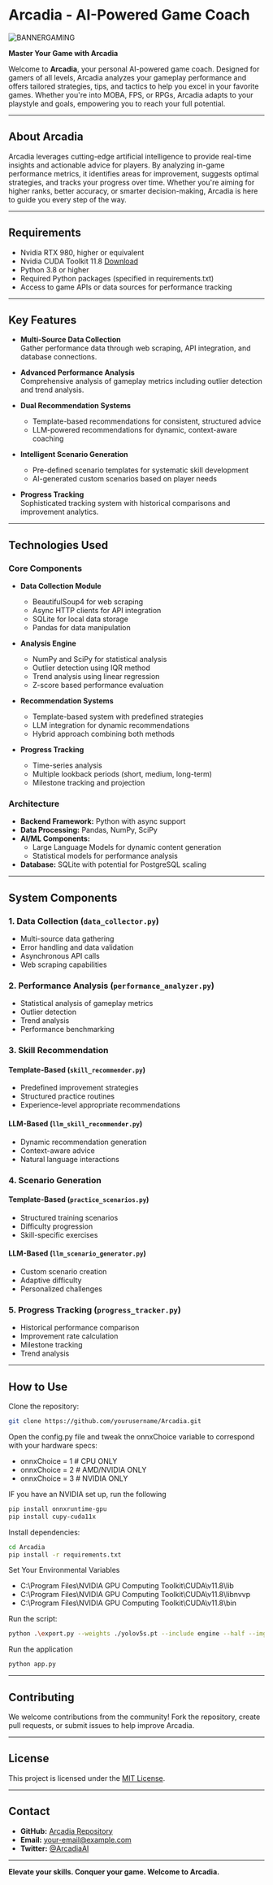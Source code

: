 # Arcadia - AI-Powered Game Coach
![BANNERGAMING](https://github.com/user-attachments/assets/785d2533-9c06-492b-a341-b26f4f8e2667)

**Master Your Game with Arcadia**

Welcome to **Arcadia**, your personal AI-powered game coach. Designed for gamers of all levels, Arcadia analyzes your gameplay performance and offers tailored strategies, tips, and tactics to help you excel in your favorite games. Whether you're into MOBA, FPS, or RPGs, Arcadia adapts to your playstyle and goals, empowering you to reach your full potential.

---

## **About Arcadia**

Arcadia leverages cutting-edge artificial intelligence to provide real-time insights and actionable advice for players. By analyzing in-game performance metrics, it identifies areas for improvement, suggests optimal strategies, and tracks your progress over time. Whether you're aiming for higher ranks, better accuracy, or smarter decision-making, Arcadia is here to guide you every step of the way.

---

## **Requirements**

- Nvidia RTX 980, higher or equivalent
- Nvidia CUDA Toolkit 11.8 [Download](https://developer.nvidia.com/cuda-11-8-0-download-archive)
- Python 3.8 or higher
- Required Python packages (specified in requirements.txt)
- Access to game APIs or data sources for performance tracking

---

## Key Features

- **Multi-Source Data Collection**  
  Gather performance data through web scraping, API integration, and database connections.

- **Advanced Performance Analysis**  
  Comprehensive analysis of gameplay metrics including outlier detection and trend analysis.

- **Dual Recommendation Systems**  
  - Template-based recommendations for consistent, structured advice
  - LLM-powered recommendations for dynamic, context-aware coaching

- **Intelligent Scenario Generation**  
  - Pre-defined scenario templates for systematic skill development
  - AI-generated custom scenarios based on player needs

- **Progress Tracking**  
  Sophisticated tracking system with historical comparisons and improvement analytics.

---

## Technologies Used

### Core Components
- **Data Collection Module**
  - BeautifulSoup4 for web scraping
  - Async HTTP clients for API integration
  - SQLite for local data storage
  - Pandas for data manipulation

- **Analysis Engine**
  - NumPy and SciPy for statistical analysis
  - Outlier detection using IQR method
  - Trend analysis using linear regression
  - Z-score based performance evaluation

- **Recommendation Systems**
  - Template-based system with predefined strategies
  - LLM integration for dynamic recommendations
  - Hybrid approach combining both methods

- **Progress Tracking**
  - Time-series analysis
  - Multiple lookback periods (short, medium, long-term)
  - Milestone tracking and projection

### Architecture
- **Backend Framework:** Python with async support
- **Data Processing:** Pandas, NumPy, SciPy
- **AI/ML Components:** 
  - Large Language Models for dynamic content generation
  - Statistical models for performance analysis
- **Database:** SQLite with potential for PostgreSQL scaling

---

## System Components

### 1. Data Collection (`data_collector.py`)
- Multi-source data gathering
- Error handling and data validation
- Asynchronous API calls
- Web scraping capabilities

### 2. Performance Analysis (`performance_analyzer.py`)
- Statistical analysis of gameplay metrics
- Outlier detection
- Trend analysis
- Performance benchmarking

### 3. Skill Recommendation
#### Template-Based (`skill_recommender.py`)
- Predefined improvement strategies
- Structured practice routines
- Experience-level appropriate recommendations

#### LLM-Based (`llm_skill_recommender.py`)
- Dynamic recommendation generation
- Context-aware advice
- Natural language interactions

### 4. Scenario Generation
#### Template-Based (`practice_scenarios.py`)
- Structured training scenarios
- Difficulty progression
- Skill-specific exercises

#### LLM-Based (`llm_scenario_generator.py`)
- Custom scenario creation
- Adaptive difficulty
- Personalized challenges

### 5. Progress Tracking (`progress_tracker.py`)
- Historical performance comparison
- Improvement rate calculation
- Milestone tracking
- Trend analysis

---

## How to Use

Clone the repository:
   ```bash
   git clone https://github.com/yourusername/Arcadia.git
   ```
Open the config.py file and tweak the onnxChoice variable to correspond with your hardware specs:

- onnxChoice = 1 # CPU ONLY
- onnxChoice = 2 # AMD/NVIDIA ONLY
- onnxChoice = 3 # NVIDIA ONLY

IF you have an NVIDIA set up, run the following
   ```bash
pip install onnxruntime-gpu
pip install cupy-cuda11x
```

Install dependencies:
   ```bash
   cd Arcadia
   pip install -r requirements.txt
   ```

Set Your Environmental Variables

- C:\Program Files\NVIDIA GPU Computing Toolkit\CUDA\v11.8\lib
- C:\Program Files\NVIDIA GPU Computing Toolkit\CUDA\v11.8\libnvvp
- C:\Program Files\NVIDIA GPU Computing Toolkit\CUDA\v11.8\bin

Run the script:
   ```bash
python .\export.py --weights ./yolov5s.pt --include engine --half --imgsz 320 320 --device 0
   ```

Run the application
   ```bash
python app.py
```


---

## Contributing

We welcome contributions from the community! Fork the repository, create pull requests, or submit issues to help improve Arcadia.

---

## License

This project is licensed under the [MIT License](LICENSE).

---

## Contact

- **GitHub:** [Arcadia Repository](https://github.com/yourusername/Arcadia)  
- **Email:** your-email@example.com  
- **Twitter:** [@ArcadiaAI](https://twitter.com/ArcadiaAI)  

---

**Elevate your skills. Conquer your game. Welcome to Arcadia.**
